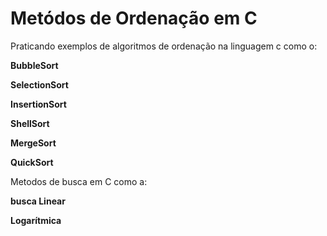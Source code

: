 # Metódos de Ordenação em C
Praticando exemplos de algoritmos de ordenação na linguagem c como o:
 <p><b> BubbleSort </b></p>
  <p><b> SelectionSort </b></p>
  <p><b> InsertionSort </b></p>
  <p><b> ShellSort </b></p>
  <p><b> MergeSort </b></p>
  <p><b> QuickSort </b></p>
 Metodos de busca em C como a:
  <p><b> busca Linear </b></p>
  <p><b> Logarítmica </b></p>
